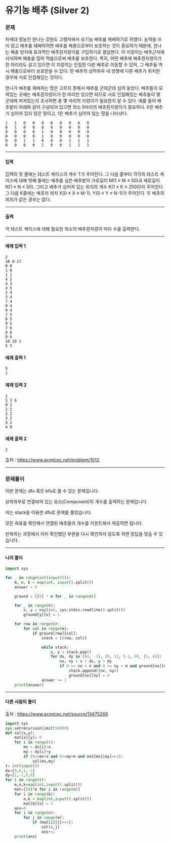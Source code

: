# 유기농 배추 (Silver 2)

### 문제

차세대 영농인 한나는 강원도 고랭지에서 유기농 배추를 재배하기로 하였다. 농약을 쓰지 않고 배추를 재배하려면 배추를 해충으로부터 보호하는 것이 중요하기 때문에, 한나는 해충 방지에 효과적인 배추흰지렁이를 구입하기로 결심한다. 이 지렁이는 배추근처에 서식하며 해충을 잡아 먹음으로써 배추를 보호한다. 특히, 어떤 배추에 배추흰지렁이가 한 마리라도 살고 있으면 이 지렁이는 인접한 다른 배추로 이동할 수 있어, 그 배추들 역시 해충으로부터 보호받을 수 있다. 한 배추의 상하좌우 네 방향에 다른 배추가 위치한 경우에 서로 인접해있는 것이다.   

한나가 배추를 재배하는 땅은 고르지 못해서 배추를 군데군데 심어 놓았다. 배추들이 모여있는 곳에는 배추흰지렁이가 한 마리만 있으면 되므로 서로 인접해있는 배추들이 몇 군데에 퍼져있는지 조사하면 총 몇 마리의 지렁이가 필요한지 알 수 있다. 예를 들어 배추밭이 아래와 같이 구성되어 있으면 최소 5마리의 배추흰지렁이가 필요하다. 0은 배추가 심어져 있지 않은 땅이고, 1은 배추가 심어져 있는 땅을 나타낸다.   

~~~
1	1	0	0	0	0	0	0	0	0
0	1	0	0	0	0	0	0	0	0
0	0	0	0	1	0	0	0	0	0
0	0	0	0	1	0	0	0	0	0
0	0	1	1	0	0	0	1	1	1
0	0	0	0	1	0	0	1	1	1
~~~

---

#### 입력

입력의 첫 줄에는 테스트 케이스의 개수 T가 주어진다. 그 다음 줄부터 각각의 테스트 케이스에 대해 첫째 줄에는 배추를 심은 배추밭의 가로길이 M(1 ≤ M ≤ 50)과 세로길이 N(1 ≤ N ≤ 50), 그리고 배추가 심어져 있는 위치의 개수 K(1 ≤ K ≤ 2500)이 주어진다. 그 다음 K줄에는 배추의 위치 X(0 ≤ X ≤ M-1), Y(0 ≤ Y ≤ N-1)가 주어진다. 두 배추의 위치가 같은 경우는 없다.

---

#### 출력

각 테스트 케이스에 대해 필요한 최소의 배추흰지렁이 마리 수를 출력한다.

---

#### 예제 입력 1
~~~
2
10 8 17
0 0
1 0
1 1
4 2
4 3
4 5
2 4
3 4
7 4
8 4
9 4
7 5
8 5
9 5
7 6
8 6
9 6
10 10 1
5 5
~~~

#### 예제 출력 1
~~~
5
1
~~~

#### 예제 입력 2
~~~
1
5 3 6
0 2
1 2
2 2
3 2
4 2
4 0
~~~

#### 예제 출력 2
~~~
2
~~~

출처 : https://www.acmicpc.net/problem/1012

---

### 문제풀이

이번 문제는 dfs 혹은 bfs로 풀 수 있는 문제입니다.   

상하좌우로 연결되어 있는 요소(Component)의 개수를 출력하는 문제입니다.   

저는 stack을 이용한 dfs로 문제를 풀었습니다.   

모든 좌표를 확인해서 연결된 배추들의 개수를 카운트해서 제출하면 됩니다.   

반복하는 과정에서 이미 확인했던 부분을 다시 확인하지 않도록 하면 정답을 맞출 수 있습니다.

---

#### 나의 풀이

~~~python
import sys

for _ in range(int(input())):
    m, n, k = map(int, input().split())
    answer = 0

    ground = [[0] * m for _ in range(n)]

    for _ in range(k):
        x, y = map(int, sys.stdin.readline().split())
        ground[y][x] = 1

    for row in range(n):
        for col in range(m):
            if ground[row][col]:
                stack = [(row, col)]

                while stack:
                    x, y = stack.pop()
                    for dx, dy in [(0, -1), (0, 1), (-1, 0), (1, 0)]:
                        nx, ny = x + dx, y + dy
                        if 0 <= nx < n and 0 <= ny < m and ground[nx][ny]:
                            stack.append((nx, ny))
                            ground[nx][ny] = 0
                answer += 1
    print(answer)
~~~

---

#### 다른 사람의 풀이

출처 : https://www.acmicpc.net/source/13475269

~~~python
import sys
sys.setrecursionlimit(50000)
def sol(x,y):
    mat[x][y]= 0
    for i in range(4):
        mx = dx[i]+x
        my = dy[i]+y
        if (0<=mx<n and 0<=my<m and mat[mx][my]==1):
            sol(mx,my)
t= int(input())
dx=[0,0,1,-1]
dy=[1,-1,0,0]
for i in range(t):
    m,n,k=map(int,input().split())
    mat=[[0]*m for i in range(n)]
    for i in range(k):
        a,b = map(int,input().split())
        mat[b][a] = 1
    ans=0
    for i in range(n):
        for j in range(m):
            if (mat[i][j]==1):
                sol(i,j)
                ans+=1
    print(ans)
~~~
